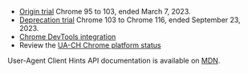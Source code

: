 *  [Origin trial](/blog/user-agent-reduction-origin-trial/) Chrome 95 to 103, ended March 7, 2023.
*  [Deprecation trial](/blog/user-agent-reduction-deprecation-trial/) Chrome 103 to Chrome 116, ended September 23, 2023.
*  [Chrome DevTools integration](/blog/new-in-devtools-89/#ua-ch)
*  Review the [UA-CH Chrome platform status](https://chromestatus.com/feature/5995832180473856)

User-Agent Client Hints API documentation is available on [MDN](https://developer.mozilla.org/docs/Web/API/User-Agent_Client_Hints_API).
